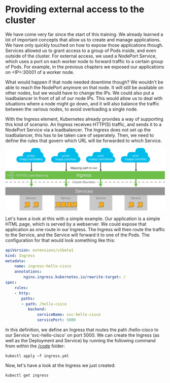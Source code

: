# Providing external access to the cluster
We have come very far since the start of this training. We already learned a lot of important concepts that allow us to create and manage applications. We have only quickly touched on how to expose those applications though. Services allowed us to grant access to a group of Pods inside, and even outside of the cluster. For external access, we used a NodePort Service, which uses a port on each worker node to forward traffic to a certain group of Pods. For example, in the previous chapters we exposed our applications on &lt;IP&gt;:30001 of a worker node.

What would happen if that node needed downtime though? We wouldn't be able to reach the NodePort anymore on that node. It will still be available on other nodes, but we would have to change the IPs. We could also put a loadbalancer in front of all of our node IPs. This would allow us to deal with situations where a node might go down, and it will also balance the traffic between the various nodes, to avoid overloading a single node.

With the Ingress element, Kubernetes already provides a way of supporting this kind of scenario. An Ingress receives HTTP(S) traffic, and sends it to a NodePort Service via a loadbalancer. The Ingress does not set up the loadbalancer, this has to be taken care of seperately. Then, we need to define the rules that govern which URL will be forwarded to which Service.

![Ingress](img/ingress.png?raw=true "Ingress")

Let's have a look at this with a simple example. Our application is a simple HTML page, which is served by a webserver. We could expose that application as one route in our Ingress. The Ingress will then route the traffic to the Service, and the Service will forward it to one of the Pods. The configuration for that would look something like this:

```yaml
apiVersion: extensions/v1beta1
kind: Ingress
metadata:
    name: ingress-hello-cisco
    annotations:
        nginx.ingress.kubernetes.io/rewrite-target: /
spec:
    rules:
    - http:
       paths:
       - path: /hello-cisco
          backend:
              serviceName: svc-hello-cisco
              servicePort: 5000


```

In this definition, we define an Ingress that routes the path /hello-cisco to our Service 'svc-hello-cisco' on port 5000. We can create the Ingress (as well as the Deployment and Service) by running the following command from within the [/code](code/ "/code") folder:


```
kubectl apply –f ingress.yml
```

Now, let's have a look at the Ingress we just created:

```
kubectl get ingress
```

